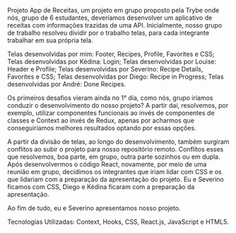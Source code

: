 Projeto App de Receitas, um projeto em grupo proposto pela Trybe onde nós, grupo de 6 estudantes,
deveríamos desenvolver um aplicativo de receitas com informações trazidas de uma API. Inicialmente,
nosso grupo de trabalho resolveu dividir por o trabalho telas, para cada integrante trabalhar em sua própria tela. 

Telas desenvolvidas por mim: Footer, Recipes, Profile, Favorites e CSS;
Telas desenvolvidas por Kédina: Login;
Telas desenvolvidas por Louise: Header e Profile;
Telas desenvolvidas por Severino: Recipe Details, Favorites e CSS;
Telas desenvolvidas por Diego: Recipe in Progress;
Telas desenvolvidas por André: Done Recipes.

Os primeiros desafios vieram ainda no 1° dia, como nós, grupo iríamos conduzir o desenvolvimento do nosso projeto?
A partir dai, resolvemos, por exemplo, utilizar componentes funcionais ao invés de componentes de classes e 
Context ao invés de Redux, apenas por acharmos que conseguiríamos melhores resultados optando por essas opções.

A partir da divisão de telas, ao longo do desenvolvimento, também surgiram conflitos ao subir o projeto para nosso
repositório remoto. Conflitos esses que resolvemos, boa parte, em grupo, outra parte sozinhos ou em dupla. Após desenvolvermos o código 
React, novamente, por meio de uma reunião em grupo, decidimos os integrantes que iriam lidar com CSS e os que lidariam com a preparação
da apresentação do projeto. Eu e Severino ficamos com CSS, Diego e Kédina ficaram com a preparação da apresentação.

Ao fim de tudo, eu e Severino apresentamos nosso projeto.

Tecnologias Utilizadas: Context, Hooks, CSS, React.js, JavaScript e HTML5.
